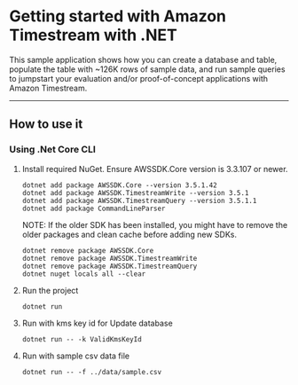 # Getting started with Amazon Timestream with .NET

This sample application shows how you can create a database and table, populate the table with ~126K rows of sample data, and run sample queries to jumpstart your evaluation and/or proof-of-concept applications with Amazon Timestream.

-------
## How to use it

### Using .Net Core CLI


1. Install required NuGet. Ensure AWSSDK.Core version is 3.3.107 or newer.
   ```shell
   dotnet add package AWSSDK.Core --version 3.5.1.42
   dotnet add package AWSSDK.TimestreamWrite --version 3.5.1
   dotnet add package AWSSDK.TimestreamQuery --version 3.5.1.1
   dotnet add package CommandLineParser
   ```

   NOTE: If the older SDK has been installed, you might have to remove the older packages and clean cache before adding new SDKs.
   ```
   dotnet remove package AWSSDK.Core
   dotnet remove package AWSSDK.TimestreamWrite
   dotnet remove package AWSSDK.TimestreamQuery
   dotnet nuget locals all --clear
   ```

1. Run the project
   ```shell
   dotnet run
   ```
   
1. Run with kms key id for Update database
   ```
   dotnet run -- -k ValidKmsKeyId
   ```

1. Run with sample csv data file
   ```shell
   dotnet run -- -f ../data/sample.csv
   ```

